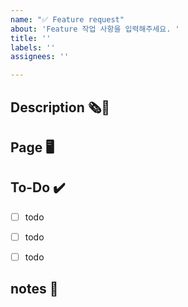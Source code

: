 ```yaml
---
name: "✅ Feature request"
about: 'Feature 작업 사항을 입력해주세요. '
title: ''
labels: ''
assignees: ''

---
```


## Description 🗞️📒


## Page 🖥️


## To-Do ✔️
- [ ] todo 
- [ ] todo 
- [ ] todo 


## notes 📝
